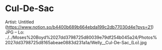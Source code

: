 # Cul-De-Sac

Artist: Untitled (https://www.notion.so/b4400b689b664ebda199c2db77030d4e?pvs=21)
JPG – Lo: ../../Moses%20Boyd%2027dd3798725d80039e79df254b045a24/Photos%2027dd3798725d8165abeae0883d231a1a/Welly__Cul-De-Sac_(Lo).jpg